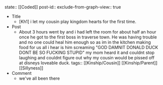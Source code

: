 state:: [[Coded]]
post-id::
exclude-from-graph-view:: true

- Title
  - [Kh1] i let my cousin play kingdom hearts for the first time.
- Post
  - About 3 hours went by and i had left the room for about half an hour once he got to the first boss in traverse town. He was having trouble and no one could heal him enough so as im in the kitchen making food for us all i hear is him screaming "GOD DAMNIT DONALD DUCK DONT BE SO FUCKING STUPID" my mom heard it and couldnt stop laughing and couldnt figure out why my cousin would be pissed off at disneys loveable duck.
    tags:: [[Kinship/Cousin]] [[Kinship/Parent]] [[Sillyness]]
- Comment
  - we've all been there
